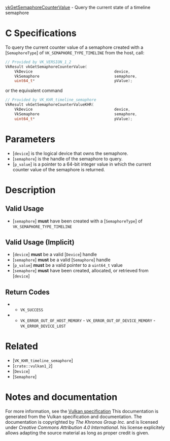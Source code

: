 [vkGetSemaphoreCounterValue](https://www.khronos.org/registry/vulkan/specs/1.3-extensions/man/html/vkGetSemaphoreCounterValue.html) - Query the current state of a timeline semaphore

# C Specifications
To query the current counter value of a semaphore created with a
[`SemaphoreType`] of `VK_SEMAPHORE_TYPE_TIMELINE` from the host,
call:
```c
// Provided by VK_VERSION_1_2
VkResult vkGetSemaphoreCounterValue(
    VkDevice                                    device,
    VkSemaphore                                 semaphore,
    uint64_t*                                   pValue);
```
or the equivalent command
```c
// Provided by VK_KHR_timeline_semaphore
VkResult vkGetSemaphoreCounterValueKHR(
    VkDevice                                    device,
    VkSemaphore                                 semaphore,
    uint64_t*                                   pValue);
```

# Parameters
- [`device`] is the logical device that owns the semaphore.
- [`semaphore`] is the handle of the semaphore to query.
- [`p_value`] is a pointer to a 64-bit integer value in which the current counter value of the semaphore is returned.

# Description
## Valid Usage
-  [`semaphore`] **must**  have been created with a [`SemaphoreType`] of `VK_SEMAPHORE_TYPE_TIMELINE`

## Valid Usage (Implicit)
-  [`device`] **must**  be a valid [`Device`] handle
-  [`semaphore`] **must**  be a valid [`Semaphore`] handle
-  [`p_value`] **must**  be a valid pointer to a `uint64_t` value
-  [`semaphore`] **must**  have been created, allocated, or retrieved from [`device`]

## Return Codes
*   - `VK_SUCCESS` 
*   - `VK_ERROR_OUT_OF_HOST_MEMORY`  - `VK_ERROR_OUT_OF_DEVICE_MEMORY`  - `VK_ERROR_DEVICE_LOST`

# Related
- [`VK_KHR_timeline_semaphore`]
- [`crate::vulkan1_2`]
- [`Device`]
- [`Semaphore`]

# Notes and documentation
For more information, see the [Vulkan specification](https://www.khronos.org/registry/vulkan/specs/1.3-extensions/html/vkspec.html)
This documentation is generated from the Vulkan specification and documentation.
The documentation is copyrighted by *The Khronos Group Inc.* and is licensed under *Creative Commons Attribution 4.0 International*.
his license explicitely allows adapting the source material as long as proper credit is given.
        